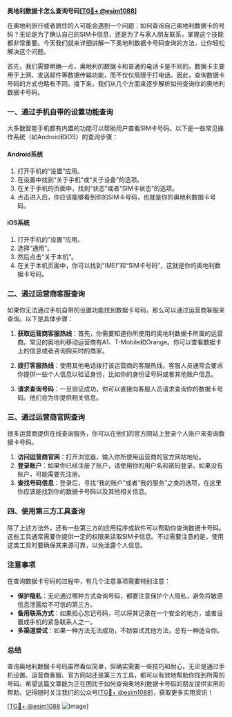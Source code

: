 **奥地利数据卡怎么查询号码[[TG💪+ @esim1088](https://t.me/s/esim1088)]**

在奥地利旅行或者居住的人可能会遇到一个问题：如何查询自己奥地利数据卡的号码？无论是为了确认自己的SIM卡信息，还是为了与家人朋友联系，掌握这个技能都非常重要。今天我们就来详细讲解一下奥地利数据卡号码查询的方法，让你轻松解决这个问题。

首先，我们需要明确一点，奥地利的数据卡和普通的电话卡是不同的。数据卡主要用于上网、发送邮件等数据传输功能，而不仅仅局限于打电话。因此，查询数据卡号码的方式也略有不同。接下来，我们从几个方面来逐步解析如何查询你的奥地利数据卡号码。

### 一、通过手机自带的设置功能查询

大多数智能手机都有内置的功能可以帮助用户查看SIM卡号码。以下是一些常见操作系统（如Android和iOS）的查询步骤：

#### Android系统
1. 打开手机的“设置”应用。
2. 在设置中找到“关于手机”或“关于设备”的选项。
3. 在关于手机的页面中，找到“状态”或者“SIM卡状态”的选项。
4. 点击进入后，你应该能够看到你的SIM卡号码，也就是你的奥地利数据卡号码。

#### iOS系统
1. 打开手机的“设置”应用。
2. 选择“通用”。
3. 然后点击“关于本机”。
4. 在关于本机页面中，你可以找到“IMEI”和“SIM卡号码”，这就是你的奥地利数据卡号码。

### 二、通过运营商客服查询

如果你无法通过手机自带的设置功能找到数据卡号码，那么可以通过运营商客服来查询。以下是具体步骤：

1. **获取运营商客服热线**：首先，你需要知道你所使用的奥地利数据卡所属的运营商。常见的奥地利移动运营商有A1、T-Mobile和Orange。你可以查看数据卡上的信息或者咨询购买时的商家。
   
2. **拨打客服热线**：使用其他电话拨打该运营商的客服热线。客服人员通常会要求你提供一些个人信息以验证身份，比如你的身份证号码或者其他账户信息。

3. **请求查询号码**：一旦验证成功，你可以直接向客服人员请求查询你的数据卡号码。他们会为你提供相关信息。

### 三、通过运营商官网查询

很多运营商提供在线查询服务，你可以在他们的官方网站上登录个人账户来查询数据卡号码。

1. **访问运营商官网**：打开浏览器，输入你所使用运营商的官方网站地址。
2. **登录账户**：如果你已经注册了账户，请使用你的用户名和密码登录。如果没有账户，可能需要先注册。
3. **查找号码信息**：登录后，寻找“我的账户”或者“我的服务”之类的选项，在这里你应该能找到你的数据卡号码以及其他相关信息。

### 四、使用第三方工具查询

除了上述方法外，还有一些第三方的应用程序或软件可以帮助你查询数据卡号码。这些工具通常需要你提供一定的权限来读取SIM卡信息。不过需要注意的是，使用这类工具时要确保其来源可靠，以免泄露个人信息。

### 注意事项

在查询数据卡号码的过程中，有几个注意事项需要特别注意：

- **保护隐私**：无论通过哪种方式查询号码，都要注意保护个人隐私，避免将敏感信息泄露给不可信的第三方。
- **备用联系方式**：如果担心忘记号码，可以将其记录在一个安全的地方，或者设置成手机的紧急联系人之一。
- **多渠道尝试**：如果一种方法无法成功，不妨尝试其他方法，总有一种适合你。

### 总结

查询奥地利数据卡号码虽然看似简单，但确实需要一些技巧和耐心。无论是通过手机设置、运营商客服、官方网站还是第三方工具，都可以有效地帮助你找到所需的号码。希望这篇文章能为正在困扰于如何查询奥地利数据卡号码的朋友提供实用的帮助。记得随时关注我们的公众号[[TG💪+ @esim1088](https://t.me/s/esim1088)]，获取更多实用资讯！

[[TG💪+ @esim1088](https://t.me/s/esim1088) ![Image](https://i.postimg.cc/4NQfJmqS/Snipaste-2025-05-13-00-14-12.png)]